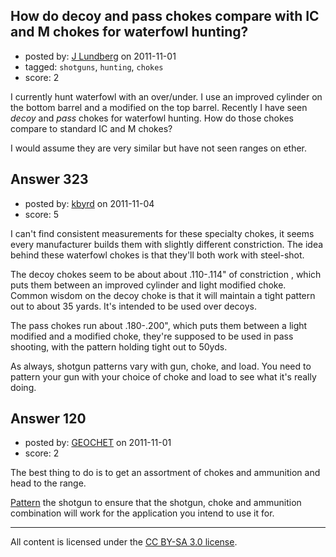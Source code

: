 ## How do decoy and pass chokes compare with IC and M chokes for waterfowl hunting?

- posted by: [J Lundberg](https://stackexchange.com/users/-1/40-j-lundberg) on 2011-11-01
- tagged: `shotguns`, `hunting`, `chokes`
- score: 2

I currently hunt waterfowl with an over/under.  I use an improved cylinder on the bottom barrel and a modified on the top barrel.  Recently I have seen _decoy_ and _pass_ chokes for waterfowl hunting.  How do those chokes compare to standard IC and M chokes?

I would assume they are very similar but have not seen ranges on ether.


## Answer 323

- posted by: [kbyrd](https://stackexchange.com/users/-1/37-kbyrd) on 2011-11-04
- score: 5

I can't find consistent measurements for these specialty chokes, it seems every manufacturer builds them with slightly different constriction. The idea behind these waterfowl chokes is that they'll both work with steel-shot. 

The decoy chokes seem to be about about .110-.114" of constriction , which puts them between  an improved cylinder and light modified choke. Common wisdom on the decoy choke is that it will maintain a tight pattern out to about 35 yards. It's intended to be used over decoys.

The pass chokes run  about .180-.200", which puts them between a light modified and a modified choke, they're supposed to be used in pass shooting, with the pattern holding tight out to 50yds. 

As always, shotgun patterns vary with gun, choke, and load. You need to pattern your gun with your choice of choke and load to see what it's really doing.


## Answer 120

- posted by: [GEOCHET](https://stackexchange.com/users/-1/22-geochet) on 2011-11-01
- score: 2

<p>The best thing to do is to get an assortment of chokes and ammunition and head to the range.</p>

<p><a href="http://www.chuckhawks.com/patterning_game_birds.htm" rel="nofollow">Pattern</a> the shotgun to ensure that the shotgun, choke and ammunition combination will work for the application you intend to use it for.</p>




---

All content is licensed under the [CC BY-SA 3.0 license](https://creativecommons.org/licenses/by-sa/3.0/).

